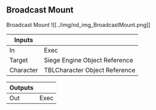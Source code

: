 ## Broadcast Mount
Broadcast Mount
![[../img/nd_img_BroadcastMount.png]]

|Inputs||
|--|--|
| In | Exec |
| Target | Siege Engine Object Reference |
| Character | TBLCharacter Object Reference |

|Outputs||
|--|--|
| Out | Exec |
